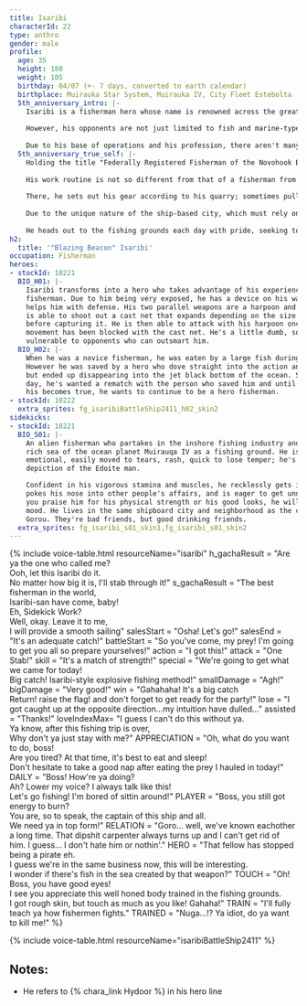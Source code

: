 ```yaml
---
title: Isaribi
characterId: 22
type: anthro
gender: male
profile:
  age: 35
  height: 180
  weight: 105
  birthday: 04/07 (+- 7 days, converted to earth calendar)
  birthplace: Muirauka Star System, Muirauka IV, City Fleet Estebolta
  5th_anniversary_intro: |-
    Isaribi is a fisherman hero whose name is renowned across the great oceans of Muirauka IV. The items produced by his glove-type Parallel Weapon, such as casting nets, spears, and baskets, truly resemble the distinct look and feel of a fisherman's gear. 
    
    However, his opponents are not just limited to fish and marine-type Kaibutsu. He puts on a reliable display against land-based Kaibutsu and villains who threaten the city's peace, either by stopping them in their tracks or finishing them off directly. 
    
    Due to his base of operations and his profession, there aren't many chances to see him in the Earth Sphere, but his name and visual design may suggest that he is a hero with surprisingly deep ties to Earth (Japan in particular). He is definitely one to keep an eye out for. 
  5th_anniversary_true_self: |-
    Holding the title "Federally Registered Fisherman of the Novohook Bay Fishing Plant", a designation unfamiliar in the Earth Sphere, he is a fisherman living in the City Fleet Estevolta, diligently piling up his trades every day. 
    
    His work routine is not so different from that of a fisherman from the Earth Sphere. He prepares his boat and sets out before sunrise, heading for the fishing grounds known as the Fishing Plant (designated points where marine life can be caught). 
    
    There, he sets out his gear according to his quarry; sometimes pulling in nets, reeling in longlines, or simply dropping a fishing line. Afterwards, he brings his catch back to Estevolta to sell at the market. 
    
    Due to the unique nature of the ship-based city, which must rely on imports for agricultural products and cannot actively practice animal husbandry, the seafood brought to shore by fishermen like him is an essential lifeline. 
    
    He heads out to the fishing grounds each day with pride, seeking to fill the stomachs of the people in his beloved city. 
h2:
  title: '"Blazing Beacon" Isaribi'
occupation: Fisherman
heroes:
- stockId: 10221
  BIO_H01: |-
    Isaribi transforms into a hero who takes advantage of his experience as a
    fisherman. Due to him being very exposed, he has a device on his waist which
    helps him with defense. His two parallel weapons are a harpoon and a glove. He
    is able to shoot out a cast net that expands depending on the size of its target
    before capturing it. He is then able to attack with his harpoon once the enemy's
    movement has been blocked with the cast net. He's a little dumb, so he is very
    vulnerable to opponents who can outsmart him.
  BIO_H02: |-
    When he was a novice fisherman, he was eaten by a large fish during a storm.
    However he was saved by a hero who dove straight into the action and saved him,
    but ended up disappearing into the jet black bottom of the ocean. Since that
    day, he's wanted a rematch with the person who saved him and until that dream of
    his becomes true, he wants to continue to be a hero fisherman.
- stockId: 10222
  extra_sprites: fg_isaribiBattleShip2411_h02_skin2
sidekicks:
- stockId: 10221
  BIO_S01: |-
    An alien fisherman who partakes in the inshore fishing industry and uses the
    rich sea of the ocean planet Muirauqa IV as a fishing ground. He is awfully
    emotional, easily moved to tears, rash, quick to lose temper; he's the true
    depiction of the Edoite man.

    Confident in his vigorous stamina and muscles, he recklessly gets into fights,
    pokes his nose into other people's affairs, and is eager to get undressed. If
    you praise him for his physical strength or his good looks, he will be in a good
    mood. He lives in the same shipboard city and neighborhood as the carpenter
    Gorou. They're bad friends, but good drinking friends.
  extra_sprites: fg_isaribi_s01_skin1,fg_isaribi_s01_skin2
---
```


{% include voice-table.html resourceName="isaribi"
h_gachaResult = "Are ya the one who called me?<br>Ooh, let this Isaribi do it.<br>No matter how big it is, I'll stab through it!"
s_gachaResult = "The best fisherman in the world,<br>Isaribi-san have come, baby!<br>Eh, Sidekick Work?<br>Well, okay. Leave it to me,<br>I will provide a smooth sailing"
salesStart = "Osha! Let's go!"
salesEnd = "It's an adequate catch!"
battleStart = "So you've come, my prey! I'm going to get you all so prepare yourselves!"
action = "I got this!"
attack = "One Stab!"
skill = "It's a match of strength!"
special = "We're going to get what we came for today!<br>Big catch! Isaribi-style explosive fishing method!"
smallDamage = "Agh!"
bigDamage = "Very good!"
win = "Gahahaha! It's a big catch<br>Return! raise the flag! and don't forget to get ready for the party!"
lose = "I got caught up at the opposite direction...my intuition have dulled..."
assisted = "Thanks!"
loveIndexMax= "I guess I can't do this without ya.<br>Ya know, after this fishing trip is over,<br>Why don't ya just stay with me?"
APPRECIATION = "Oh, what do you want to do, boss!<br>Are you tired?  At that time, it's best to eat and sleep!<br>Don't hesitate to take a good nap after eating  the prey I hauled in today!"
DAILY = "Boss!  How're ya doing? <br>Ah?  Lower my voice?  I always talk like this!<br>Let's go fishing!  I'm bored of sittin around!"
PLAYER = "Boss, you still got energy to burn?<br>You are, so to speak, the captain of this ship and all.<br>We need ya in top form!"
RELATION = "Goro... well, we've known eachother a long time. That dipshit carpenter always turns up and I can't get rid of him. I guess... I don't hate him or nothin'."
HERO = "That fellow has stopped being a pirate eh.<br>I guess we're in the same business now, this will be interesting.<br>I wonder if there's fish in the sea created by that weapon?"
TOUCH = "Oh!  Boss, you have good eyes!<br>I see you  appreciate this well honed body trained in the fishing grounds.<br>I got rough skin, but touch as much as you like!  Gahaha!"
TRAIN = "I'll fully teach ya how fishermen fights."
TRAINED = "Nuga…!? Ya idiot, do ya want to kill me!"
%}

{% include voice-table.html resourceName="isaribiBattleShip2411"
%}

## Notes:
- He refers to {% chara_link Hydoor %} in his hero line
